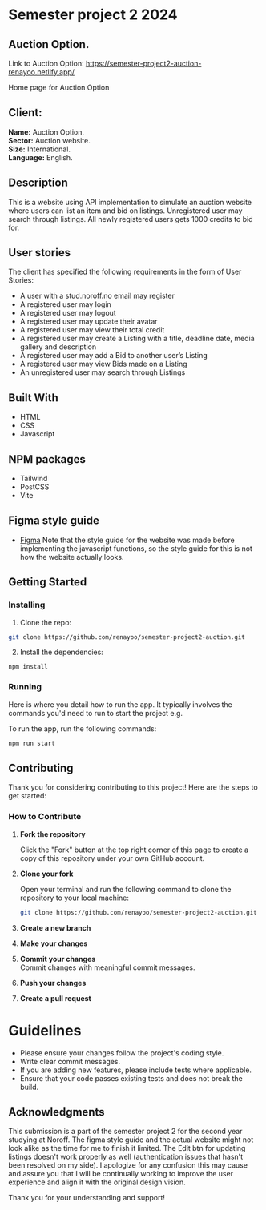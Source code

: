 # Semester project 2 2024

## Auction Option.
Link to Auction Option: https://semester-project2-auction-renayoo.netlify.app/


Home page for Auction Option

## Client:
**Name:** Auction Option.  
**Sector:** Auction website.  
**Size:** International.  
**Language:** English.  

## Description
This is a website using API implementation to simulate an auction website where users can list an item and bid on listings. Unregistered user may search through listings. All newly registered users gets 1000 credits to bid for. 


## User stories 
The client has specified the following requirements in the form of User Stories:

- A user with a stud.noroff.no email may register
- A registered user may login
- A registered user may logout
- A registered user may update their avatar
- A registered user may view their total credit
- A registered user may create a Listing with a title, deadline date, media gallery and description
- A registered user may add a Bid to another user’s Listing
- A registered user may view Bids made on a Listing
- An unregistered user may search through Listings

## Built With

- HTML
- CSS
- Javascript

## NPM packages
 - Tailwind
 - PostCSS
 - Vite

## Figma style guide
- [Figma](https://www.figma.com/design/JRSTsx1mrKRSLJVItHMgcj/Semester-Project-2---DEC-2024?node-id=0-1&t=fM9cW1LdoSEz2eU3-0)
Note that the style guide for the website was made before implementing the javascript functions, so the style guide for this is not how the website actually looks. 

## Getting Started

### Installing

1. Clone the repo:

```bash
git clone https://github.com/renayoo/semester-project2-auction.git
```

2. Install the dependencies:

```
npm install
```

### Running

Here is where you detail how to run the app. It typically involves the commands you'd need to run to start the project e.g.

To run the app, run the following commands:

```bash
npm run start
```
## Contributing

Thank you for considering contributing to this project! Here are the steps to get started:

### How to Contribute

1. **Fork the repository**

   Click the "Fork" button at the top right corner of this page to create a copy of this repository under your own GitHub account.

2. **Clone your fork**

   Open your terminal and run the following command to clone the repository to your local machine:

   ```bash
   git clone https://github.com/renayoo/semester-project2-auction.git
   ```
3. **Create a new branch** 

4. **Make your changes**
5. **Commit your changes**  
    Commit changes with meaningful commit messages.
6. **Push your changes** 
7. **Create a pull request**

# Guidelines

- Please ensure your changes follow the project's coding style.
- Write clear commit messages.
- If you are adding new features, please include tests where applicable.
- Ensure that your code passes existing tests and does not break the build.

## Acknowledgments

This submission is a part of the semester project 2 for the second year studying at Noroff. The figma style guide and the actual website might not look alike as the time for me to finish it limited. The Edit btn for updating listings doesn't work properly as well (authentication issues that hasn't been resolved on my side).
I apologize for any confusion this may cause and assure you that I will be continually working to improve the user experience and align it with the original design vision.  

Thank you for your understanding and support!
